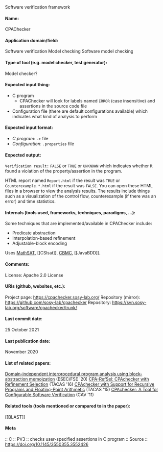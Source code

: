 Software verification framework

#### Name:
CPAChecker

#### Application domain/field:
Software verification
Model checking
Software model checking

#### Type of tool (e.g. model checker, test generator):
Model checker?

#### Expected input thing:
- C program
	- CPAChecker will look for labels named `ERROR` (case insensitive) and assertions in the source code file
- Configuration file (there are default configurations available) which indicates what kind of analysis to perform

#### Expected input format:
- *C program*: `.c` file
- *Configuration*: `.properties` file

#### Expected output:
`Verification result:` `FALSE` or `TRUE` or `UNKNOWN` which indicates whether it found a violation of the property/assertion in the program.

HTML report named `Report.html` if the result was `TRUE` or `Counterexample.*.html` if the result was `FALSE`.  You can open these HTML files in a browser to view the analysis results.
The results include things such as a visualization of the control flow, counterexample (if there was an error) and time statistics.

#### Internals (tools used, frameworks, techniques, paradigms, ...):
Some techniques that are implemented/available in CPAChecker include:
- Predicate abstraction
- Interpolation-based refinement
- Adjustable-block encoding

Uses [MathSAT](../Solvers/SMT/MathSAT.md), [[CSIsat]], [CBMC](CBMC.md), [[JavaBDD]].

#### Comments:
License: Apache 2.0 License

#### URIs (github, websites, etc.):
Project page: https://cpachecker.sosy-lab.org/
Repository (mirror): https://github.com/sosy-lab/cpachecker
Repository: https://svn.sosy-lab.org/software/cpachecker/trunk/

#### Last commit date:
25 October 2021

#### Last publication date:
November 2020

#### List of related papers:
[Domain-independent interprocedural program analysis using block-abstraction memoization](https://doi.org/10.1145/3368089.3409718) (ESEC/FSE '20)
[CPA-RefSel: CPAchecker with Refinement Selection](https://doi.org/10.1007/978-3-662-49674-9_59) (TACAS '16)
[CPAchecker with Support for Recursive Programs and Floating-Point Arithmetic](https://doi.org/10.1007/978-3-662-46681-0_34) (TACAS '15)
[CPAchecker: A Tool for Configurable Software Verification](https://doi.org/10.1007/978-3-642-22110-1_16) (CAV '11)

#### Related tools (tools mentioned or compared to in the paper):
[[BLAST]]

#### Meta
:: C
:: PV3 :: checks user-specified assertions in C program
:: Source :: https://doi.org/10.1145/3550355.3552426
